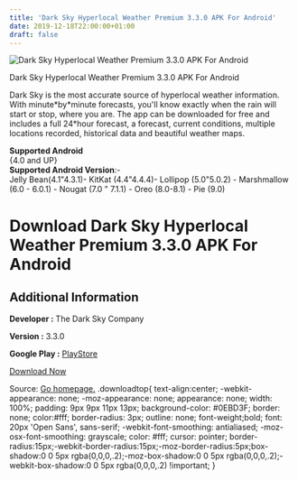 ```yaml
---
title: 'Dark Sky Hyperlocal Weather Premium 3.3.0 APK For Android'
date: 2019-12-18T22:00:00+01:00
draft: false
---
```


![Dark Sky Hyperlocal Weather Premium 3.3.0 APK For Android](https://i1.wp.com/apkhome.net/wp-content/uploads/2019/11/Dark-Sky-Hyperlocal-Weather-Premium-3.3.0.png "Dark Sky Hyperlocal Weather Premium 3.3.0 APK For Android")

  

Dark Sky Hyperlocal Weather Premium 3.3.0 APK For Android

Dark Sky is the most accurate source of hyperlocal weather information. With minute\*by\*minute forecasts, you'll know exactly when the rain will start or stop, where you are. The app can be downloaded for free and includes a full 24\*hour forecast, a forecast, current conditions, multiple locations recorded, historical data and beautiful weather maps.

**Supported Android**  
{4.0 and UP}  
**Supported Android Version**:-  
Jelly Bean(4.1"4.3.1)- KitKat (4.4"4.4.4)- Lollipop (5.0"5.0.2) - Marshmallow (6.0 - 6.0.1) - Nougat (7.0 " 7.1.1) - Oreo (8.0-8.1) - Pie (9.0)

Download Dark Sky Hyperlocal Weather Premium 3.3.0 APK For Android
==================================================================

Additional Information
----------------------

**Developer :** The Dark Sky Company

**Version :** 3.3.0

**Google Play :** [PlayStore](https://play.google.com/store/apps/details?id=net.darksky.darksky)

  

[Download Now](https://store4app.co/post/dark-sky-hyperlocal-weather-premium-3-3-0-apk-for-android_1574504248)

  
Source: [Go homepage.](https://store4app.co/post/dark-sky-hyperlocal-weather-premium-3-3-0-apk-for-android_1574504248) .downloadtop{ text-align:center; -webkit-appearance: none; -moz-appearance: none; appearance: none; width: 100%; padding: 9px 9px 11px 13px; background-color: #0EBD3F; border: none; color:#fff; border-radius: 3px; outline: none; font-weight;bold; font: 20px 'Open Sans', sans-serif; -webkit-font-smoothing: antialiased; -moz-osx-font-smoothing: grayscale; color: #fff; cursor: pointer; border-radius:15px;-webkit-border-radius:15px;-moz-border-radius:5px;box-shadow:0 0 5px rgba(0,0,0,.2);-moz-box-shadow:0 0 5px rgba(0,0,0,.2);-webkit-box-shadow:0 0 5px rgba(0,0,0,.2) !important; }